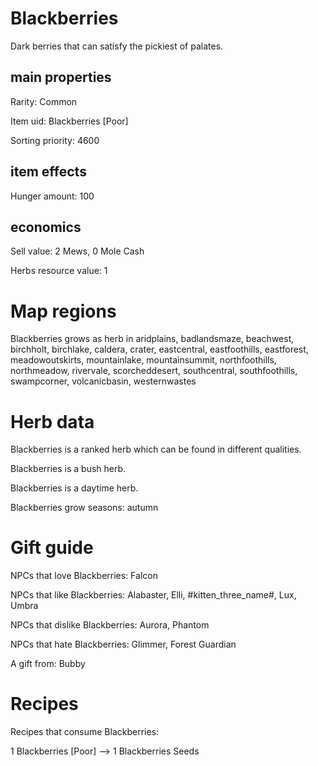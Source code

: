 # Blackberries

Dark berries that can satisfy the pickiest of palates.

## main properties

Rarity: Common

Item uid: Blackberries [Poor]

Sorting priority: 4600

## item effects

Hunger amount: 100

## economics

Sell value: 2 Mews, 0 Mole Cash

Herbs resource value: 1

# Map regions

Blackberries grows as herb in aridplains, badlandsmaze, beachwest, birchholt, birchlake, caldera, crater, eastcentral, eastfoothills, eastforest, meadowoutskirts, mountainlake, mountainsummit, northfoothills, northmeadow, rivervale, scorcheddesert, southcentral, southfoothills, swampcorner, volcanicbasin, westernwastes

# Herb data

Blackberries is a ranked herb which can be found in different qualities.

Blackberries is a bush herb.

Blackberries is a daytime herb.

Blackberries grow seasons: autumn

# Gift guide

NPCs that love Blackberries: Falcon

NPCs that like Blackberries: Alabaster, Elli, #kitten_three_name#, Lux, Umbra

NPCs that dislike Blackberries: Aurora, Phantom

NPCs that hate Blackberries: Glimmer, Forest Guardian

A gift from: Bubby

# Recipes

Recipes that consume Blackberries:

1 Blackberries [Poor] --> 1 Blackberries Seeds